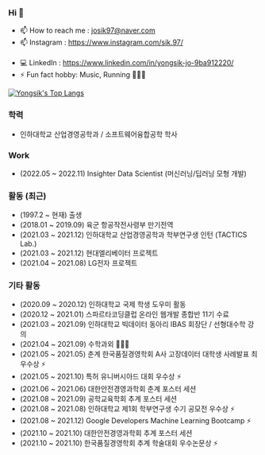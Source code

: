 ### Hi 👋

- 📫 How to reach me : josik97@naver.com 
- 📫 Instagram : https://www.instagram.com/sik.97/ <br><br>
- 💻 LinkedIn : https://www.linkedin.com/in/yongsik-jo-9ba912220/
- ⚡ Fun fact hobby: Music, Running 🏃🏻🔥

[![Yongsik's Top Langs](https://github-readme-stats.vercel.app/api/top-langs/?username=JOYONGSIK&layout=compact)](https://github.com/anuraghazra/github-readme-stats)

### 학력

- 인하대학교 산업경영공학과 / 소프트웨어융합공학 학사


### Work 
- (2022.05 ~ 2022.11) Insighter Data Scientist (머신러닝/딥러닝 모형 개발)

### 활동 (최근)

- (1997.2 ~ 현재) 출생
- (2018.01 ~ 2019.09) 육군 항공작전사령부 만기전역
- (2021.03 ~ 2021.12) 인하대학교 산업경영공학과 학부연구생 인턴 (TACTICS Lab.) 
- (2021.03 ~ 2021.12) 현대엘리베이터 프로젝트 
- (2021.04 ~ 2021.08) LG전자 프로젝트 


### 기타 활동

- (2020.09 ~ 2020.12) 인하대학교 국제 학생 도우미 활동
- (2020.12 ~ 2021.01) 스파르타코딩클럽 온라인 웹개발 종합반 11기 수료
- (2021.03 ~ 2021.09) 인하대학교 빅데이터 동아리 IBAS 회장단 / 선형대수학 강의
- (2021.04 ~ 2021.09) 수학과외 🧑🏻‍💻
- (2021.05 ~ 2021.05) 춘계 한국품질경영학회 A사 고장데이터 대학생 사례발표 최우수상 ⚡
- (2021.05 ~ 2021.10) 특허 유니버시아드 대회 우수상 ⚡
- (2021.06 ~ 2021.06) 대한안전경영과학회 춘계 포스터 세션 
- (2021.08 ~ 2021.09) 공학교육학회 추계 포스터 세션 
- (2021.08 ~ 2021.08) 인하대학교 제1회 학부연구생 수기 공모전 우수상 ⚡
- (2021.08 ~ 2021.12) Google Developers Machine Learning Bootcamp ⚡
- (2021.10 ~ 2021.10) 대한안전경영과학회 추계 포스터 세션 
- (2021.10 ~ 2021.10) 한국품질경영학회 추계 학술대회 우수논문상 ⚡
